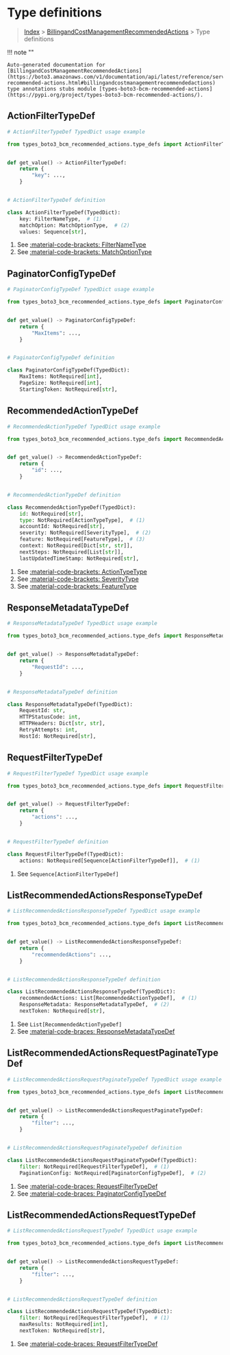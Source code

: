 # Type definitions

> [Index](../README.md) > [BillingandCostManagementRecommendedActions](./README.md) > Type definitions

!!! note ""

    Auto-generated documentation for [BillingandCostManagementRecommendedActions](https://boto3.amazonaws.com/v1/documentation/api/latest/reference/services/bcm-recommended-actions.html#billingandcostmanagementrecommendedactions)
    type annotations stubs module [types-boto3-bcm-recommended-actions](https://pypi.org/project/types-boto3-bcm-recommended-actions/).



## ActionFilterTypeDef

```python
# ActionFilterTypeDef TypedDict usage example

from types_boto3_bcm_recommended_actions.type_defs import ActionFilterTypeDef


def get_value() -> ActionFilterTypeDef:
    return {
        "key": ...,
    }


# ActionFilterTypeDef definition

class ActionFilterTypeDef(TypedDict):
    key: FilterNameType,  # (1)
    matchOption: MatchOptionType,  # (2)
    values: Sequence[str],
```

1. See [:material-code-brackets: FilterNameType](./literals.md#filternametype)
2. See [:material-code-brackets: MatchOptionType](./literals.md#matchoptiontype)

## PaginatorConfigTypeDef

```python
# PaginatorConfigTypeDef TypedDict usage example

from types_boto3_bcm_recommended_actions.type_defs import PaginatorConfigTypeDef


def get_value() -> PaginatorConfigTypeDef:
    return {
        "MaxItems": ...,
    }


# PaginatorConfigTypeDef definition

class PaginatorConfigTypeDef(TypedDict):
    MaxItems: NotRequired[int],
    PageSize: NotRequired[int],
    StartingToken: NotRequired[str],
```


## RecommendedActionTypeDef

```python
# RecommendedActionTypeDef TypedDict usage example

from types_boto3_bcm_recommended_actions.type_defs import RecommendedActionTypeDef


def get_value() -> RecommendedActionTypeDef:
    return {
        "id": ...,
    }


# RecommendedActionTypeDef definition

class RecommendedActionTypeDef(TypedDict):
    id: NotRequired[str],
    type: NotRequired[ActionTypeType],  # (1)
    accountId: NotRequired[str],
    severity: NotRequired[SeverityType],  # (2)
    feature: NotRequired[FeatureType],  # (3)
    context: NotRequired[Dict[str, str]],
    nextSteps: NotRequired[List[str]],
    lastUpdatedTimeStamp: NotRequired[str],
```

1. See [:material-code-brackets: ActionTypeType](./literals.md#actiontypetype)
2. See [:material-code-brackets: SeverityType](./literals.md#severitytype)
3. See [:material-code-brackets: FeatureType](./literals.md#featuretype)

## ResponseMetadataTypeDef

```python
# ResponseMetadataTypeDef TypedDict usage example

from types_boto3_bcm_recommended_actions.type_defs import ResponseMetadataTypeDef


def get_value() -> ResponseMetadataTypeDef:
    return {
        "RequestId": ...,
    }


# ResponseMetadataTypeDef definition

class ResponseMetadataTypeDef(TypedDict):
    RequestId: str,
    HTTPStatusCode: int,
    HTTPHeaders: Dict[str, str],
    RetryAttempts: int,
    HostId: NotRequired[str],
```


## RequestFilterTypeDef

```python
# RequestFilterTypeDef TypedDict usage example

from types_boto3_bcm_recommended_actions.type_defs import RequestFilterTypeDef


def get_value() -> RequestFilterTypeDef:
    return {
        "actions": ...,
    }


# RequestFilterTypeDef definition

class RequestFilterTypeDef(TypedDict):
    actions: NotRequired[Sequence[ActionFilterTypeDef]],  # (1)
```

1. See `Sequence[ActionFilterTypeDef]`

## ListRecommendedActionsResponseTypeDef

```python
# ListRecommendedActionsResponseTypeDef TypedDict usage example

from types_boto3_bcm_recommended_actions.type_defs import ListRecommendedActionsResponseTypeDef


def get_value() -> ListRecommendedActionsResponseTypeDef:
    return {
        "recommendedActions": ...,
    }


# ListRecommendedActionsResponseTypeDef definition

class ListRecommendedActionsResponseTypeDef(TypedDict):
    recommendedActions: List[RecommendedActionTypeDef],  # (1)
    ResponseMetadata: ResponseMetadataTypeDef,  # (2)
    nextToken: NotRequired[str],
```

1. See `List[RecommendedActionTypeDef]`
2. See [:material-code-braces: ResponseMetadataTypeDef](./type_defs.md#responsemetadatatypedef)

## ListRecommendedActionsRequestPaginateTypeDef

```python
# ListRecommendedActionsRequestPaginateTypeDef TypedDict usage example

from types_boto3_bcm_recommended_actions.type_defs import ListRecommendedActionsRequestPaginateTypeDef


def get_value() -> ListRecommendedActionsRequestPaginateTypeDef:
    return {
        "filter": ...,
    }


# ListRecommendedActionsRequestPaginateTypeDef definition

class ListRecommendedActionsRequestPaginateTypeDef(TypedDict):
    filter: NotRequired[RequestFilterTypeDef],  # (1)
    PaginationConfig: NotRequired[PaginatorConfigTypeDef],  # (2)
```

1. See [:material-code-braces: RequestFilterTypeDef](./type_defs.md#requestfiltertypedef)
2. See [:material-code-braces: PaginatorConfigTypeDef](./type_defs.md#paginatorconfigtypedef)

## ListRecommendedActionsRequestTypeDef

```python
# ListRecommendedActionsRequestTypeDef TypedDict usage example

from types_boto3_bcm_recommended_actions.type_defs import ListRecommendedActionsRequestTypeDef


def get_value() -> ListRecommendedActionsRequestTypeDef:
    return {
        "filter": ...,
    }


# ListRecommendedActionsRequestTypeDef definition

class ListRecommendedActionsRequestTypeDef(TypedDict):
    filter: NotRequired[RequestFilterTypeDef],  # (1)
    maxResults: NotRequired[int],
    nextToken: NotRequired[str],
```

1. See [:material-code-braces: RequestFilterTypeDef](./type_defs.md#requestfiltertypedef)

